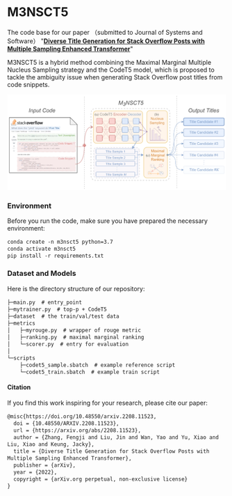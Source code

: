 # M3NSCT5
The code base for our paper （submitted to Journal of Systems and Software）
"**[Diverse Title Generation for Stack Overflow Posts with Multiple Sampling Enhanced Transformer](https://arxiv.org/abs/2208.11523)**"

M3NSCT5 is a hybrid method combining the Maximal Marginal Multiple Nucleus Sampling strategy and the CodeT5 model, which is proposed to tackle the ambiguity issue when generating Stack Overflow post titles from code snippets.

![framework](./figs/framework.png)

### Environment
Before you run the code, make sure you have prepared the necessary environment:
```
conda create -n m3nsct5 python=3.7
conda activate m3nsct5
pip install -r requirements.txt
```

### Dataset and Models

Here is the directory structure of our repository:

```
├─main.py  # entry_point
├─mytrainer.py  # top-p + CodeT5
├─dataset  # the train/val/test data
├─metrics
│   ├─myrouge.py  # wrapper of rouge metric
│   ├─ranking.py  # maximal marginal ranking
│   └─scorer.py  # entry for evaluation
│
└─scripts
    ├─codet5_sample.sbatch  # example reference script
    └─codet5_train.sbatch  # example train script
```

#### Citation
If you find this work inspiring for your research, please cite our paper:
```
@misc{https://doi.org/10.48550/arxiv.2208.11523,
  doi = {10.48550/ARXIV.2208.11523},
  url = {https://arxiv.org/abs/2208.11523},
  author = {Zhang, Fengji and Liu, Jin and Wan, Yao and Yu, Xiao and Liu, Xiao and Keung, Jacky},
  title = {Diverse Title Generation for Stack Overflow Posts with Multiple Sampling Enhanced Transformer},
  publisher = {arXiv},
  year = {2022},
  copyright = {arXiv.org perpetual, non-exclusive license}
}
```